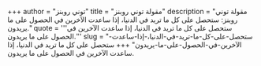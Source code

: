 +++
author = "توني روبنز"
title = "مقولة توني روبنز"
description = "مقولة توني روبنز: ستحصل على كل ما تريد في الدنيا، إذا ساعدت الآخرين في الحصول على ما يريدون."
quote = '''ستحصل على كل ما تريد في الدنيا، إذا ساعدت الآخرين في الحصول على ما يريدون.'''
slug = "ستحصل-على-كل-ما-تريد-في-الدنيا،-إذا-ساعدت-الآخرين-في-الحصول-على-ما-يريدون"
+++
ستحصل على كل ما تريد في الدنيا، إذا ساعدت الآخرين في الحصول على ما يريدون.
